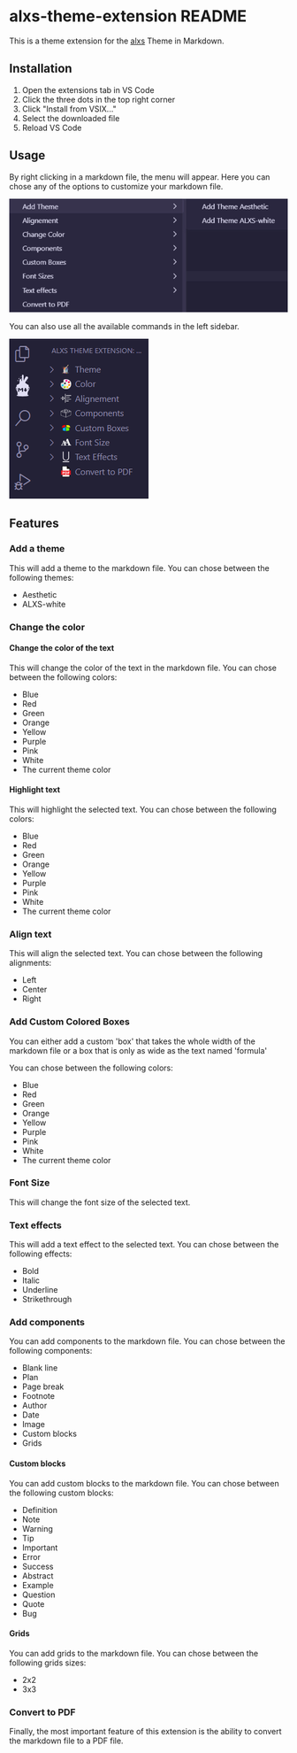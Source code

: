 # alxs-theme-extension README

This is a theme extension for the [alxs](https://github.com/ALXS-GitHub) Theme in Markdown.

## Installation

1. Open the extensions tab in VS Code
2. Click the three dots in the top right corner
3. Click "Install from VSIX..."
4. Select the downloaded file
5. Reload VS Code

## Usage

By right clicking in a markdown file, the menu will appear. Here you can chose any of the options to customize your markdown file.

![](images/2023-11-24-20-34-33.png)

You can also use all the available commands in the left sidebar.

![](images/2023-11-24-20-39-59.png)

## Features

### Add a theme

This will add a theme to the markdown file. You can chose between the following themes:

- Aesthetic
- ALXS-white

### Change the color

#### Change the color of the text

This will change the color of the text in the markdown file. You can chose between the following colors:

- Blue
- Red
- Green
- Orange
- Yellow
- Purple
- Pink
- White
- The current theme color

#### Highlight text

This will highlight the selected text. You can chose between the following colors:

- Blue
- Red
- Green
- Orange
- Yellow
- Purple
- Pink
- White
- The current theme color

### Align text

This will align the selected text. You can chose between the following alignments:

- Left
- Center
- Right

### Add Custom Colored Boxes

You can either add a custom 'box' that takes the whole width of the markdown file or a box that is only as wide as the text named 'formula'

You can chose between the following colors:

- Blue
- Red
- Green
- Orange
- Yellow
- Purple
- Pink
- White
- The current theme color

### Font Size

This will change the font size of the selected text.

### Text effects

This will add a text effect to the selected text. You can chose between the following effects:

- Bold
- Italic
- Underline
- Strikethrough

### Add components 

You can add components to the markdown file. You can chose between the following components:

- Blank line
- Plan
- Page break
- Footnote
- Author
- Date
- Image
- Custom blocks
- Grids

#### Custom blocks

You can add custom blocks to the markdown file. You can chose between the following custom blocks:

- Definition
- Note
- Warning
- Tip
- Important
- Error
- Success
- Abstract
- Example
- Question
- Quote
- Bug

#### Grids

You can add grids to the markdown file. You can chose between the following grids sizes:

- 2x2
- 3x3

### Convert to PDF

Finally, the most important feature of this extension is the ability to convert the markdown file to a PDF file.
